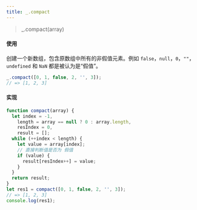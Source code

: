 ```yaml
---
title: _.compact
---
```


> _.compact(array)

#### 使用

创建一个新数组，包含原数组中所有的非假值元素。例如 `false`，`null`，`0`，`""`，`undefined` 和 `NaN` 都是被认为是“假值”。

```js
_.compact([0, 1, false, 2, '', 3]);
// => [1, 2, 3]
```

#### 实现

```js
function compact(array) {
  let index = -1,
    length = array == null ? 0 : array.length,
    resIndex = 0,
    result = [];
  while (++index < length) {
    let value = array[index];
    // 直接判断值是否为 假值
    if (value) {
      result[resIndex++] = value;
    }
  }
  return result;
}
let res1 = compact([0, 1, false, 2, '', 3]);
// => [1, 2, 3]
console.log(res1);
```